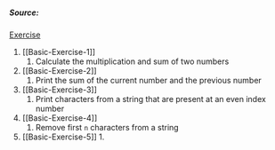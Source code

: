 ##### Source:
[Exercise](https://pynative.com/python-basic-exercise-for-beginners/)
1. [[Basic-Exercise-1]]
	1.  Calculate the multiplication and sum of two numbers
2. [[Basic-Exercise-2]]
	1.  Print the sum of the current number and the previous number
3. [[Basic-Exercise-3]]
	1. Print characters from a string that are present at an even index number
4. [[Basic-Exercise-4]]
	1. Remove first `n` characters from a string
5. [[Basic-Exercise-5]]
	1. 